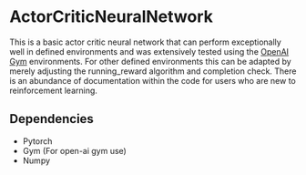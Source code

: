 # ActorCriticNeuralNetwork
This is a basic actor critic neural network that can perform exceptionally well in defined environments and was extensively tested using the [OpenAI Gym](https://gym.openai.com/envs/#classic_control) environments. For other defined environments this can be adapted by merely adjusting the running_reward algorithm and completion check. There is an abundance of documentation within the code for users who are new to reinforcement learning.

## Dependencies
- Pytorch
- Gym (For open-ai gym use)
- Numpy
